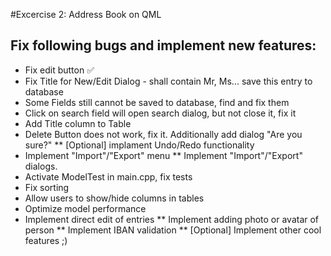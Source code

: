#Excercise 2: Address Book on QML

## Fix following bugs and implement new features:
* Fix edit button :white_check_mark:
* Fix Title for New/Edit Dialog - shall contain Mr, Ms... save this entry to database
* Some Fields still cannot be saved to database, find and fix them
* Click on search field will open search dialog, but not close it, fix it
* Add Title column to Table
* Delete Button does not work, fix it. Additionally add dialog "Are you sure?"
** [Optional] implament Undo/Redo functionality
* Implement "Import"/"Export" menu
** Implement "Import"/"Export" dialogs.
* Activate ModelTest in main.cpp, fix tests
* Fix sorting
* Allow users to show/hide columns in tables
* Optimize model performance
* Implement direct edit of entries
** Implement adding photo or avatar of person
** Implement IBAN validation
** [Optional] Implement other cool features ;)
